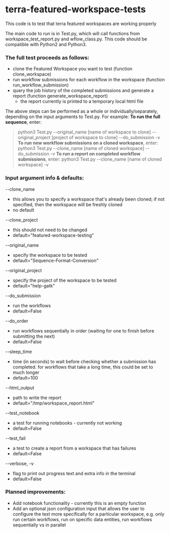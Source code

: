 # terra-featured-workspace-tests
This code is to test that terra featured workspaces are working properly 

The main code to run is in Test.py, which will call functions from workspace_test_report.py and wflow_class.py.
This code should be compatible with Python2 and Python3.

### The full test proceeds as follows:
- clone the Featured Workspace you want to test (function clone_workspace)
- run workflow submissions for each workflow in the workspace (function run_workflow_submission)
- query the job history of the completed submissions and generate a report (function generate_workspace_report)
    - the report currently is printed to a temporary local html file

The above steps can be performed as a whole or individually/separately, depending on the input arguments to Test.py. For example:
**To run the full sequence**, enter:
> python3 Test.py --original_name [name of workspace to clone] --original_project [project of workspace to clone] --do_submission -v
**To run new workflow submissions on a cloned workspace**, enter:
> python3 Test.py --clone_name [name of cloned workspace] --do_submission -v
**To run a report on completed workflow submissions**, enter:
> python3 Test.py --clone_name [name of cloned workspace] -v


### Input argument info & defaults:
--clone_name 
- this allows you to specify a workspace that's already been cloned; if not specified, then the workspace will be freshly cloned
- no default

--clone_project 
- this should not need to be changed
- default="featured-workspace-testing"

--original_name 
- specify the workspace to be tested
- default="Sequence-Format-Conversion"

--original_project 
- specify the project of the workspace to be tested
- default="help-gatk"


--do_submission 
- run the workflows
- default=False

--do_order
- run workflows sequentially in order (waiting for one to finish before submitting the next) 
- default=False

--sleep_time 
- time (in seconds) to wait before checking whether a submission has completed. for workflows that take a long time, this could be set to much longer
- default=100

--html_output 
- path to write the report
- default="/tmp/workspace_report.html"


--test_notebook 
- a test for running notebooks - currently not working
- default=False 

--test_fail 
- a test to create a report from a workspace that has failures
- default=False


--verbose, -v 
- flag to print out progress text and extra info in the terminal
- default=False



### Planned improvements:
- Add notebook functionality - currently this is an empty function
- Add an optional json configuration input that allows the user to configure the test more specifically for a particular workspace, e.g. only run certain workflows, run on specific data entities, run workflows sequentially vs in parallel
